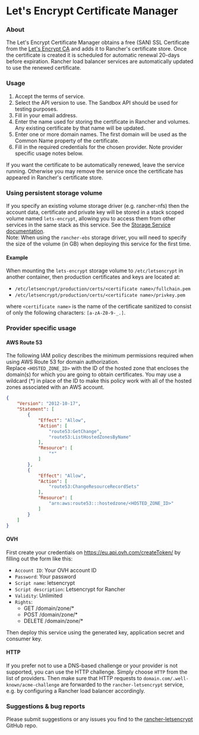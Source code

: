# Let's Encrypt Certificate Manager

### About
The Let's Encrypt Certificate Manager obtains a free (SAN) SSL Certificate from the [Let's Encrypt CA](https://letsencrypt.org/) and adds it to Rancher's certificate store. Once the certificate is created it is scheduled for automatic renewal 20-days before expiration. Rancher load balancer services are automatically updated to use the renewed certificate.
     
### Usage
 1. Accept the terms of service.
 2. Select the API version to use. The Sandbox API should be used for testing purposes.
 3. Fill in your email address.
 4. Enter the name used for storing the certificate in Rancher and volumes. Any existing certificate by that name will be updated.
 5. Enter one or more domain names. The first domain will be used as the Common Name property of the certificate.
 6. Fill in the required credentials for the chosen provider. Note provider specific usage notes below.

If you want the certificate to be automatically renewed, leave the service running. Otherwise you may remove the service once the certificate has appeared in Rancher's certificate store.

### Using persistent storage volume

If you specify an existing volume storage driver (e.g. rancher-nfs) then the account data, certificate and private key will be stored in a stack scoped volume named `lets-encrypt`, allowing you to access them from other services in the same stack as this service. See the [Storage Service documentation](https://docs.rancher.com/rancher/v1.3/en/rancher-services/storage-service/).    
Note: When using the `rancher-ebs` storage driver, you will need to specify the size of the volume (in GB) when deploying this service for the first time.

#### Example

When mounting the `lets-encrypt` storage volume to `/etc/letsencrypt` in another container, then production certificates and keys are located at:
 
- `/etc/letsencrypt/production/certs/<certificate name>/fullchain.pem`
- `/etc/letsencrypt/production/certs/<certificate name>/privkey.pem`

where `<certificate name>` is the name of the certificate sanitized to consist of only the following characters: `[a-zA-Z0-9-_.]`.
    
### Provider specific usage

#### AWS Route 53

The following IAM policy describes the minimum permissions required when using AWS Route 53 for domain authorization.    
Replace `<HOSTED_ZONE_ID>` with the ID of the hosted zone that encloses the domain(s) for which you are going to obtain certificates. You may use a wildcard (*) in place of the ID to make this policy work with all of the hosted zones associated with an AWS account.

```json
{
    "Version": "2012-10-17",
    "Statement": [
        {
            "Effect": "Allow",
            "Action": [
                "route53:GetChange",
                "route53:ListHostedZonesByName"
            ],
            "Resource": [
                "*"
            ]
        },
        {
            "Effect": "Allow",
            "Action": [
                "route53:ChangeResourceRecordSets"
            ],
            "Resource": [
                "arn:aws:route53:::hostedzone/<HOSTED_ZONE_ID>"
            ]
        }
    ]
}
```

#### OVH

First create your credentials on https://eu.api.ovh.com/createToken/ by filling out the form like this:

- `Account ID`: Your OVH account ID
- `Password`: Your password
- `Script name`: letsencrypt
- `Script description`: Letsencrypt for Rancher
- `Validity`: Unlimited
- `Rights`:
  - GET /domain/zone/*
  - POST /domain/zone/*
  - DELETE /domain/zone/*

Then deploy this service using the generated key, application secret and consumer key.

#### HTTP

If you prefer not to use a DNS-based challenge or your provider is not supported, you can use the HTTP challenge.
Simply choose `HTTP` from the list of providers.
Then make sure that HTTP requests to `domain.com/.well-known/acme-challenge` are forwarded to the `rancher-letsencrypt` service, e.g. by configuring a Rancher load balancer accordingly.

### Suggestions & bug reports
Please submit suggestions or any issues you find to the [rancher-letsencrypt](https://github.com/janeczku/rancher-letsencrypt) GitHub repo.